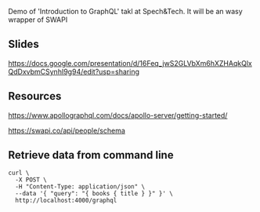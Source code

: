 Demo of 'Introduction to GraphQL' takl at Spech&Tech. It will be an wasy wrapper of SWAPI

## Slides

https://docs.google.com/presentation/d/16Feq_jwS2GLVbXm6hXZHAqkQlxQdDxvbmCSynhI9g94/edit?usp=sharing

## Resources

https://www.apollographql.com/docs/apollo-server/getting-started/

https://swapi.co/api/people/schema

## Retrieve data from command line
```
curl \
  -X POST \
  -H "Content-Type: application/json" \
  --data '{ "query": "{ books { title } }" }' \
  http://localhost:4000/graphql
```
